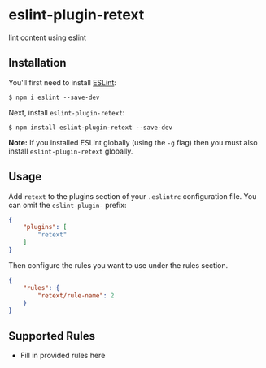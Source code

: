 # eslint-plugin-retext

lint content using eslint

## Installation

You'll first need to install [ESLint](http://eslint.org):

```
$ npm i eslint --save-dev
```

Next, install `eslint-plugin-retext`:

```
$ npm install eslint-plugin-retext --save-dev
```

**Note:** If you installed ESLint globally (using the `-g` flag) then you must also install `eslint-plugin-retext` globally.

## Usage

Add `retext` to the plugins section of your `.eslintrc` configuration file. You can omit the `eslint-plugin-` prefix:

```json
{
    "plugins": [
        "retext"
    ]
}
```


Then configure the rules you want to use under the rules section.

```json
{
    "rules": {
        "retext/rule-name": 2
    }
}
```

## Supported Rules

* Fill in provided rules here





